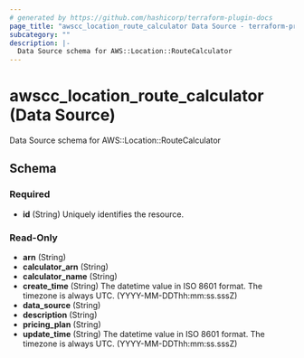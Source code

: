 ```yaml
---
# generated by https://github.com/hashicorp/terraform-plugin-docs
page_title: "awscc_location_route_calculator Data Source - terraform-provider-awscc"
subcategory: ""
description: |-
  Data Source schema for AWS::Location::RouteCalculator
---
```


# awscc_location_route_calculator (Data Source)

Data Source schema for AWS::Location::RouteCalculator



<!-- schema generated by tfplugindocs -->
## Schema

### Required

- **id** (String) Uniquely identifies the resource.

### Read-Only

- **arn** (String)
- **calculator_arn** (String)
- **calculator_name** (String)
- **create_time** (String) The datetime value in ISO 8601 format. The timezone is always UTC. (YYYY-MM-DDThh:mm:ss.sssZ)
- **data_source** (String)
- **description** (String)
- **pricing_plan** (String)
- **update_time** (String) The datetime value in ISO 8601 format. The timezone is always UTC. (YYYY-MM-DDThh:mm:ss.sssZ)


